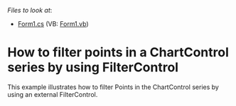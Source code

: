 <!-- default file list -->
*Files to look at*:

* [Form1.cs](./CS/Form1.cs) (VB: [Form1.vb](./VB/Form1.vb))
<!-- default file list end -->
# How to filter points in a ChartControl series by using FilterControl


<p>This example illustrates how to filter Points in the ChartControl series by using an external FilterControl.</p>

<br/>



